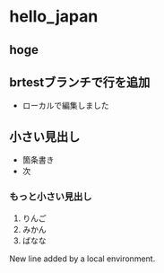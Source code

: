 # hello_japan

## hoge

## brtestブランチで行を追加

- ローカルで編集しました

## 小さい見出し

- 箇条書き
- 次

### もっと小さい見出し

1. りんご
2. みかん
3. ばなな

 New line added by a local environment.
